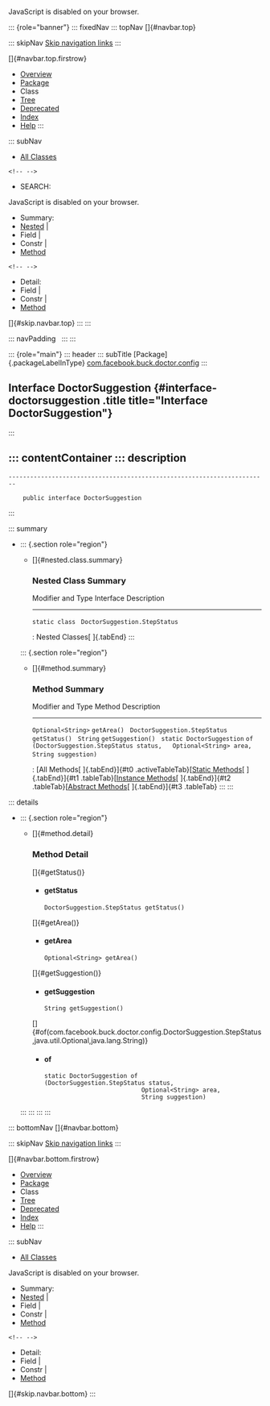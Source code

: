 <div>

JavaScript is disabled on your browser.

</div>

::: {role="banner"}
::: fixedNav
::: topNav
[]{#navbar.top}

::: skipNav
[Skip navigation links](#skip.navbar.top "Skip navigation links")
:::

[]{#navbar.top.firstrow}

-   [Overview](../../../../../index.html)
-   [Package](package-summary.html)
-   Class
-   [Tree](package-tree.html)
-   [Deprecated](../../../../../deprecated-list.html)
-   [Index](../../../../../index-all.html)
-   [Help](../../../../../help-doc.html)
:::

::: subNav
-   [All Classes](../../../../../allclasses.html)

```{=html}
<!-- -->
```
-   SEARCH:

<div>

<div>

JavaScript is disabled on your browser.

</div>

</div>

<div>

-   Summary: 
-   [Nested](#nested.class.summary) \| 
-   Field \| 
-   Constr \| 
-   [Method](#method.summary)

```{=html}
<!-- -->
```
-   Detail: 
-   Field \| 
-   Constr \| 
-   [Method](#method.detail)

</div>

[]{#skip.navbar.top}
:::
:::

::: navPadding
 
:::
:::

::: {role="main"}
::: header
::: subTitle
[Package]{.packageLabelInType} [com.facebook.buck.doctor.config](package-summary.html)
:::

## Interface DoctorSuggestion {#interface-doctorsuggestion .title title="Interface DoctorSuggestion"}
:::

::: contentContainer
::: description
-   

    ------------------------------------------------------------------------

        public interface DoctorSuggestion
:::

::: summary
-   ::: {.section role="region"}
    -   []{#nested.class.summary}

        ### Nested Class Summary

          Modifier and Type   Interface                       Description
          ------------------- ------------------------------- -------------
          `static class `     `DoctorSuggestion.StepStatus`    

          : Nested Classes[ ]{.tabEnd}
    :::

    ::: {.section role="region"}
    -   []{#method.summary}

        ### Method Summary

          Modifier and Type               Method                                                                                   Description
          ------------------------------- ---------------------------------------------------------------------------------------- -------------
          `Optional<String>`              `getArea()`                                                                               
          `DoctorSuggestion.StepStatus`   `getStatus()`                                                                             
          `String`                        `getSuggestion()`                                                                         
          `static DoctorSuggestion`       `of​(DoctorSuggestion.StepStatus status,   Optional<String> area,   String suggestion)`    

          : [All Methods[ ]{.tabEnd}]{#t0 .activeTableTab}[[Static
          Methods](javascript:show(1);)[ ]{.tabEnd}]{#t1
          .tableTab}[[Instance
          Methods](javascript:show(2);)[ ]{.tabEnd}]{#t2
          .tableTab}[[Abstract
          Methods](javascript:show(4);)[ ]{.tabEnd}]{#t3 .tableTab}
    :::
:::

::: details
-   ::: {.section role="region"}
    -   []{#method.detail}

        ### Method Detail

        []{#getStatus()}

        -   #### getStatus

            ``` methodSignature
            DoctorSuggestion.StepStatus getStatus()
            ```

        []{#getArea()}

        -   #### getArea

            ``` methodSignature
            Optional<String> getArea()
            ```

        []{#getSuggestion()}

        -   #### getSuggestion

            ``` methodSignature
            String getSuggestion()
            ```

        []{#of(com.facebook.buck.doctor.config.DoctorSuggestion.StepStatus,java.util.Optional,java.lang.String)}

        -   #### of

            ``` methodSignature
            static DoctorSuggestion of​(DoctorSuggestion.StepStatus status,
                                       Optional<String> area,
                                       String suggestion)
            ```
    :::
:::
:::
:::

::: bottomNav
[]{#navbar.bottom}

::: skipNav
[Skip navigation links](#skip.navbar.bottom "Skip navigation links")
:::

[]{#navbar.bottom.firstrow}

-   [Overview](../../../../../index.html)
-   [Package](package-summary.html)
-   Class
-   [Tree](package-tree.html)
-   [Deprecated](../../../../../deprecated-list.html)
-   [Index](../../../../../index-all.html)
-   [Help](../../../../../help-doc.html)
:::

::: subNav
-   [All Classes](../../../../../allclasses.html)

<div>

<div>

JavaScript is disabled on your browser.

</div>

</div>

<div>

-   Summary: 
-   [Nested](#nested.class.summary) \| 
-   Field \| 
-   Constr \| 
-   [Method](#method.summary)

```{=html}
<!-- -->
```
-   Detail: 
-   Field \| 
-   Constr \| 
-   [Method](#method.detail)

</div>

[]{#skip.navbar.bottom}
:::
